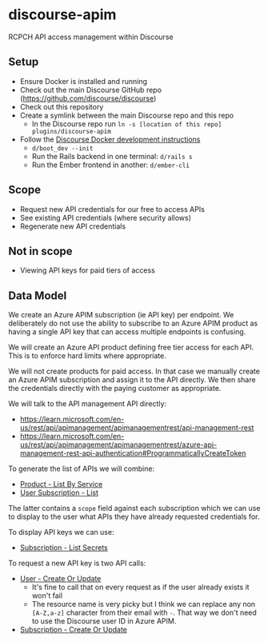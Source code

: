 # discourse-apim

RCPCH API access management within Discourse

## Setup

- Ensure Docker is installed and running
- Check out the main Discourse GitHub repo (https://github.com/discourse/discourse)
- Check out this repository
- Create a symlink between the main Discourse repo and this repo
  - In the Discourse repo run `ln -s [location of this repo] plugins/discourse-apim`
- Follow the [Discourse Docker development instructions](https://meta.discourse.org/t/install-discourse-for-development-using-docker/102009#step-2-start-container-6)
  - `d/boot_dev --init`
  - Run the Rails backend in one terminal: `d/rails s`
  - Run the Ember frontend in another: `d/ember-cli`

## Scope

- Request new API credentials for our free to access APIs
- See existing API credentials (where security allows)
- Regenerate new API credentials 

## Not in scope

- Viewing API keys for paid tiers of access

## Data Model

We create an Azure APIM subscription (ie API key) per endpoint. We deliberately do
not use the ability to subscribe to an Azure APIM product as having a single API
key that can access multiple endpoints is confusing.

We will create an Azure API product defining free tier access for each API. This
is to enforce hard limits where appropriate.

We will not create products for paid access. In that case we manually create an
Azure APIM subscription and assign it to the API directly. We then share the
credentials directly with the paying customer as appropriate.

We will talk to the API management API directly:

- https://learn.microsoft.com/en-us/rest/api/apimanagement/apimanagementrest/api-management-rest
- https://learn.microsoft.com/en-us/rest/api/apimanagement/apimanagementrest/azure-api-management-rest-api-authentication#ProgrammaticallyCreateToken

To generate the list of APIs we will combine:

- [Product - List By Service](https://learn.microsoft.com/en-us/rest/api/apimanagement/product/list-by-service?view=rest-apimanagement-2022-08-01&tabs=HTTP)
- [User Subscription - List](https://learn.microsoft.com/en-us/rest/api/apimanagement/user-subscription/list?view=rest-apimanagement-2022-08-01&tabs=HTTP)

The latter contains a `scope` field against each subscription which we can use
to display to the user what APIs they have already requested credentials for.

To display API keys we can use:

- [Subscription - List Secrets](https://learn.microsoft.com/en-us/rest/api/apimanagement/subscription/list-secrets?view=rest-apimanagement-2022-08-01&tabs=HTTP)

To request a new API key is two API calls:

- [User - Create Or Update](https://learn.microsoft.com/en-us/rest/api/apimanagement/user/create-or-update?view=rest-apimanagement-2022-08-01&tabs=HTTP)
  - It's fine to call that on every request as if the user already exists
    it won't fail
  - The resource name is very picky but I think we can replace any non `[A-Z,a-z]`
    character from their email with `-`. That way we don't need to use the
    Discourse user ID in Azure APIM.
- [Subscription - Create Or Update](https://learn.microsoft.com/en-us/rest/api/apimanagement/subscription/create-or-update?view=rest-apimanagement-2022-08-01&tabs=HTTP)

